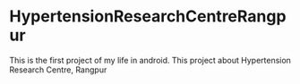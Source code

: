 # HypertensionResearchCentreRangpur
This is the first project of my life in android. This project about Hypertension Research Centre, Rangpur
